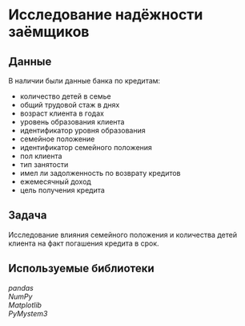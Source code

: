# Исследование надёжности заёмщиков

## Данные
В наличии были данные банка по кредитам:
* количество детей в семье
* общий трудовой стаж в днях
* возраст клиента в годах
* уровень образования клиента
* идентификатор уровня образования
* семейное положение
* идентификатор семейного положения
* пол клиента
* тип занятости
* имел ли задолженность по возврату кредитов
* ежемесячный доход
* цель получения кредита

## Задача
Исследование влияния семейного положения и количества детей клиента на факт погашения кредита в срок.

## Используемые библиотеки
*pandas* <br/> *NumPy* <br/> *Matplotlib* <br/> *PyMystem3*